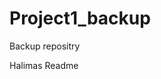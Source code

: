 # Project1_backup
Backup repositry



Halimas Readme
<!-- # Project1-Halima
my Role in this project was to find out :
Does Race, General Health, Physical health play role for heart disease?

the data was located in Resources folder heart_2020_cleaned.csv

1, as the data was already cleaned, just planed to use the following columns
•	HeartDisease
•	Race
•	PhysicalHealth
•	GenHealth



2, Tried to calculate
•	Race vs HeartDisease
•	physicalHealth vs HeartDisease
•	GenHealth vs Heart disease



3, The result was showing bias because some populations were under represented inoverall sample.  the data was not collected equally 
	So for each total race , physicalHealth, GenHealth tried to calculate the average of each Heartdisease=yes / Total



4, for each (Race , PhysicalHealth, GenHealth) created suitable chart 



5, for each (Race , PhysicalHealth, GenHealth) calculated summary stastics
	That means (Total cases, mean, Median, std)
    


At the end I declared my analysis and coming back to the main question:

DOES RACE , PHYSICAL HEALTH, GENERAL HEALTH PLAYS ROLE FOR HAVING HEART DISEASE:

MY answer is:
		According to the data group of races we can canclude American Indian/Alaskan Native sample has 10% heart diseases which is the highest.
		(but the population sample is not large enough to verify)

		and Asians 3.3% of the group has heart disease which is the lowest %.

for physical Health analysis we can definitly say that heart disease can be affected by physical health, 
the more you are fit the less u will be affected by heart disease
also general health plays role on heart disease
	